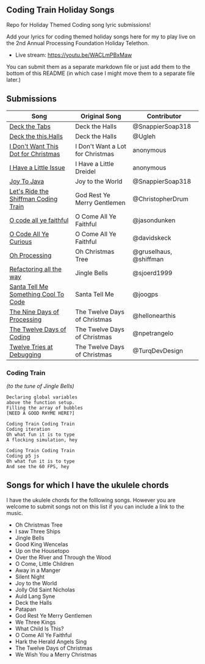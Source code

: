 ## Coding Train Holiday Songs

Repo for Holiday Themed Coding song lyric submissions!

Add your lyrics for coding themed holiday songs here for my to play live on the 2nd Annual Processing Foundation Holiday Telethon.

- Live stream: https://youtu.be/WACLmPBxMaw

You can submit them as a separate markdown file or just add them to the bottom of this README (in which case I might move them to a separate file later.)

## Submissions

| Song                                                                                      | Original Song                    | Contributor            |
| ----------------------------------------------------------------------------------------- | -------------------------------- | ---------------------- |
| [Deck the Tabs](Deck%20the%20Tabs.md)                                                     | Deck the Halls                   | @SnappierSoap318       |
| [Deck the this.Halls](Deck%20the%20this.Halls.md)                                         | Deck the Halls                   | @Ugleh                 |
| [I Don't Want This Dot for Christmas](thisdot.md)                                         | I Don't Want a Lot for Christmas | anonymous              |
| [I Have a Little Issue](issue.md)                                                         | I Have a Little Dreidel          | anonymous              |
| [Joy To Java](Joy%20To%20Java.md)                                                         | Joy to the World                 | @SnappierSoap318       |
| [Let's Ride the Shiffman Coding Train](Let's%20Ride%20the%20Shiffman%20Coding%20Train.md) | God Rest Ye Merry Gentlemen      | @ChristopherDrum       |
| [O code all ye faithful](O%20code%20all%20ye%20faithful.md)                               | O Come All Ye Faithful           | @jasondunken           |
| [O Code All Ye Curious](Oh%20Code%20All%20Ye%20Curious.md)                                | O Come All Ye Faithful           | @davidskeck            |
| [Oh Processing](Oh%20Processing.md)                                                       | Oh Christmas Tree                | @gruselhaus, @shiffman |
| [Refactoring all the way](Refactoring%20all%20the%20way.md)                               | Jingle Bells                     | @sjoerd1999            |
| [Santa Tell Me Something Cool To Code](SantaTellMe.md)                                    | Santa Tell Me                    | @joogps                |
| [The Nine Days of Processing](The%20Nine%20Days%20of%20Processing.txt)                    | The Twelve Days of Christmas     | @hellonearthis         |
| [The Twelve Days of Coding](The%20Twelve%20Days%20of%20Coding.md)                         | The Twelve Days of Christmas     | @npetrangelo           |
| [Twelve Tries at Debugging](Twelve%20Tries%20at%20Debugging.txt)                          | The Twelve Days of Christmas     | @TurqDevDesign         |

### Coding Train

_(to the tune of Jingle Bells)_

```
Declaring global variables
above the function setup.
Filling the array of bubbles
[NEED A GOOD RHYME HERE?]

Coding Train Coding Train
Coding iteration
Oh what fun it is to type
A flocking simulation, hey

Coding Train Coding Train
Coding p5 js
Oh what fun it is to type
And see the 60 FPS, hey
```

## Songs for which I have the ukulele chords

I have the ukulele chords for the folllowing songs. However you are welcome to submit songs not on this list if you can include a link to the music.

- Oh Christmas Tree
- I saw Three Ships
- Jingle Bells
- Good King Wencelas
- Up on the Housetopo
- Over the RIver and Through the Wood
- O Come, Little Children
- Away in a Manger
- Silent Night
- Joy to the World
- Jolly Old Saint Nicholas
- Auld Lang Syne
- Deck the Halls
- Patapan
- God Rest Ye Merry Gentlemen
- We Three Kings
- What Child Is This?
- O Come All Ye Faithful
- Hark the Herald Angels Sing
- The Twelve Days of Christmas
- We Wish You a Merry Christmas
